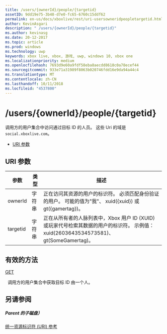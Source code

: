 ```yaml
---
title: /users/{ownerId}/people/{targetid}
assetID: 9dd19e75-3b48-d7e0-fc65-6760c15ddf62
permalink: en-us/docs/xboxlive/rest/uri-usersowneridpeopletargetid.html
author: KevinAsgari
description: " /users/{ownerId}/people/{targetid}"
ms.author: kevinasg
ms.date: 20-12-2017
ms.topic: article
ms.prod: windows
ms.technology: uwp
keywords: xbox live, xbox, 游戏, uwp, windows 10, xbox one
ms.localizationpriority: medium
ms.openlocfilehash: 7693d9e60a9fdf58eba8aecdd8618c0a78ecef44
ms.sourcegitcommit: 933e71a31989f8063b020746fdd16e9da94a44c4
ms.translationtype: MT
ms.contentlocale: zh-CN
ms.lasthandoff: 10/11/2018
ms.locfileid: "4537800"
---
```

# <a name="usersowneridpeopletargetid"></a>/users/{ownerId}/people/{targetid}
调用方的用户集合中访问通过目标 ID 的人员。 这些 Uri 的域是`social.xboxlive.com`。
 
  * [URI 参数](#ID4EV)
 
<a id="ID4EV"></a>

 
## <a name="uri-parameters"></a>URI 参数
 
| 参数| 类型| 描述| 
| --- | --- | --- | 
| ownerId| 字符串| 正在访问其资源的用户的标识符。 必须匹配身份验证的用户。 可能的值为"我"、 xuid({xuid}) 或 gt({gamertag})。| 
| targetid| 字符串| 正在从所有者的人脉列表中，Xbox 用户 ID (XUID) 或玩家代号检索其数据的用户的标识符。 示例值： xuid(2603643534573581)、 gt(SomeGamertag)。| 
  
<a id="ID4EQB"></a>

 
## <a name="valid-methods"></a>有效的方法

[GET](uri-usersowneridpeopletargetidget.md)

&nbsp;&nbsp;调用方的用户集合中获取目标 ID 由一个人。
 
<a id="ID4E1B"></a>

 
## <a name="see-also"></a>另请参阅
 
<a id="ID4E3B"></a>

 
##### <a name="parent"></a>Parent 的子磁盘） 

[统一资源标识符 (URI) 参考](../atoc-xboxlivews-reference-uris.md)

   